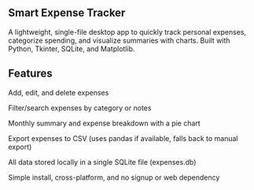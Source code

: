 
## Smart Expense Tracker
A lightweight, single-file desktop app to quickly track personal expenses, categorize spending, and visualize summaries with charts. Built with Python, Tkinter, SQLite, and Matplotlib.

## Features
Add, edit, and delete expenses

Filter/search expenses by category or notes

Monthly summary and expense breakdown with a pie chart

Export expenses to CSV (uses pandas if available, falls back to manual export)

All data stored locally in a single SQLite file (expenses.db)

Simple install, cross-platform, and no signup or web dependency
